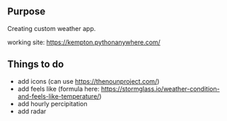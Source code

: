 ## Purpose
Creating custom weather app.

working site: https://kempton.pythonanywhere.com/

## Things to do
- add icons (can use https://thenounproject.com/)
- add feels like (formula here: https://stormglass.io/weather-condition-and-feels-like-temperature/)
- add hourly percipitation
- add radar



 

